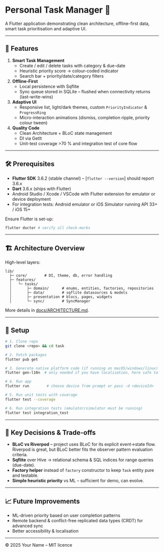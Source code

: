 # Personal Task Manager 📱

A Flutter application demonstrating clean architecture, offline-first data, smart task prioritisation and adaptive UI.

---
## 🚀 Features
1. **Smart Task Management**
   * Create / edit / delete tasks with category & due-date
   * Heuristic priority score → colour-coded indicator
   * Search bar + priority/date/category filters
2. **Offline-First**
   * Local persistence with Sqflite
   * Sync queue stored in SQLite – flushed when connectivity returns (last-write-wins)
3. **Adaptive UI**
   * Responsive list, light/dark themes, custom `PriorityIndicator` & `ProgressRing`
   * Micro-interaction animations (dismiss, completion ripple, priority colour tween)
4. **Quality Code**
   * Clean Architecture + BLoC state management
   * DI via GetIt
   * Unit-test coverage >70 % and integration test of core flow

---
## 🛠 Prerequisites
* **Flutter SDK** 3.6.2 (stable channel) – [`flutter --version`] should report 3.6.x
* **Dart** 3.6.x (ships with Flutter)
* Android Studio / Xcode / VSCode with Flutter extension for emulator or device deployment
* For integration tests: Android emulator or iOS Simulator running API 33+ / iOS 15+

Ensure Flutter is set-up:

```bash
flutter doctor # verify all check-marks
```

---
## 🏗 Architecture Overview
High-level layers:
```
lib/
  ├─ core/        # DI, theme, db, error handling
  ├─ features/
  │   └─ tasks/
  │       ├─ domain/      # enums, entities, factories, repositories
  │       ├─ data/        # sqflite datasources & models
  │       ├─ presentation # blocs, pages, widgets
  │       └─ sync/        # SyncManager
```
More details in [docs/ARCHITECTURE.md](docs/ARCHITECTURE.md).

---
## 🔧 Setup
```bash
# 1. Clone repo
git clone <repo> && cd task

# 2. Fetch packages
flutter pub get

# 3. Generate native platform code (if running on macOS/windows/linux)
flutter gen-l10n  # only needed if you have localisation, here safe to skip

# 4. Run app
flutter run        # choose device from prompt or pass -d <deviceId>

# 5. Run unit tests with coverage
flutter test --coverage

# 6. Run integration tests (emulator/simulator must be running)
flutter test integration_test
```

---
## 📝 Key Decisions & Trade-offs
* **BLoC vs Riverpod** – project uses BLoC for its explicit event→state flow. Riverpod is great, but BLoC better fits the observer pattern evaluation criteria.
* **Sqflite** over Hive → relational schema & SQL indices for range queries (due-date).
* **Factory helper** instead of `factory` constructor to keep `Task` entity pure and testable.
* **Simple heuristic priority** vs ML – sufficient for demo, can evolve.

---
## 📈 Future Improvements
* ML-driven priority based on user completion patterns
* Remote backend & conflict-free replicated data types (CRDT) for advanced sync
* Better accessibility & localisation

---
© 2025 Your Name – MIT licence
